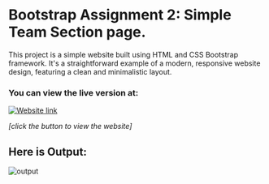# Bootstrap Assignment 2: Simple Team Section page. 

This project is a simple website built using HTML and CSS Bootstrap framework. It's a straightforward example of a modern, responsive website design, featuring a clean and minimalistic layout.

### You can view the live version at: 
  
[![Website link](https://img.shields.io/badge/Website-Link-green)](https://basicteamsectionpage-using-bootstrap.netlify.app/)

*[click the button to view the website]* 


## Here is Output:
    
![output](./output.gif)